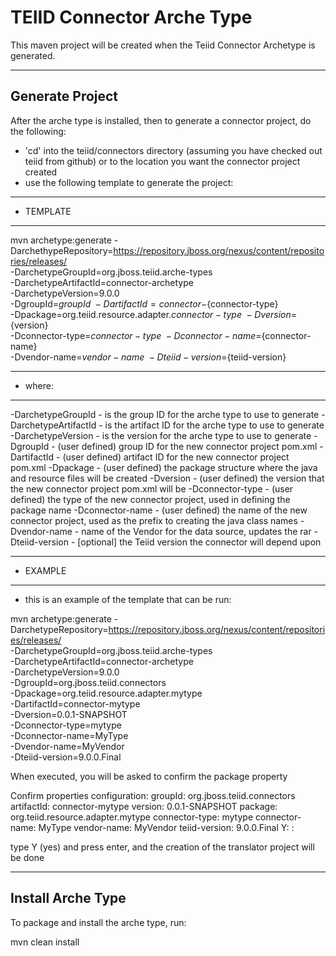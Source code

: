 TEIID Connector Arche Type
================

This maven project will be created when the Teiid Connector Archetype is generated.  


-----------
Generate Project
-----------

After the arche type is installed, then to generate a connector project, do the following:

-  'cd' into the teiid/connectors directory (assuming you have checked out teiid from github) or to the
	location you want the connector project created
-  use the following template to generate the project:

***********
* TEMPLATE
***********

mvn archetype:generate       -DarchethypeRepository=https://repository.jboss.org/nexus/content/repositories/releases/                                \
  -DarchetypeGroupId=org.jboss.teiid.arche-types                \
  -DarchetypeArtifactId=connector-archetype          \
  -DarchetypeVersion=9.0.0               \
  -DgroupId=${groupId}   				\
  -DartifactId=connector-${connector-type}	\
  -Dpackage=org.teiid.resource.adapter.${connector-type}    \
  -Dversion=${version}    \
  -Dconnector-type=${connector-type}   \
  -Dconnector-name=${connector-name}   \
  -Dvendor-name=${vendor-name}    \
  -Dteiid-version=${teiid-version}


********
* where:
********

  -DarchetypeGroupId    -  is the group ID for the arche type to use to generate
  -DarchetypeArtifactId -  is the artifact ID for the arche type to use to generate
  -DarchetypeVersion	-  is the version for the arche type to use to generate
  -DgroupId		-  (user defined) group ID for the new connector project pom.xml
  -DartifactId		-  (user defined) artifact ID for the new connector project pom.xml
  -Dpackage		-  (user defined) the package structure where the java and resource files will be created
  -Dversion		-  (user defined) the version that the new connector project pom.xml will be
  -Dconnector-type	-  (user defined) the type of the new connector project, used in defining the package name
  -Dconnector-name	-  (user defined) the name of the new connector project, used as the prefix to creating the java class names
  -Dvendor-name		-  name of the Vendor for the data source, updates the rar
  -Dteiid-version   -  [optional] the Teiid version the connector will depend upon


*********
* EXAMPLE
*********

-  this is an example of the template that can be run:

mvn archetype:generate      -DarchetypeRepository=https://repository.jboss.org/nexus/content/repositories/releases/                   \
  -DarchetypeGroupId=org.jboss.teiid.arche-types   \
  -DarchetypeArtifactId=connector-archetype  \
  -DarchetypeVersion=9.0.0  \
  -DgroupId=org.jboss.teiid.connectors  \
  -Dpackage=org.teiid.resource.adapter.mytype \
  -DartifactId=connector-mytype	\
  -Dversion=0.0.1-SNAPSHOT    \
  -Dconnector-type=mytype   \
  -Dconnector-name=MyType   \
  -Dvendor-name=MyVendor	\
  -Dteiid-version=9.0.0.Final



When executed, you will be asked to confirm the package property

Confirm properties configuration:
groupId: org.jboss.teiid.connectors
artifactId: connector-mytype
version: 0.0.1-SNAPSHOT
package: org.teiid.resource.adapter.mytype
connector-type: mytype
connector-name: MyType
vendor-name: MyVendor
teiid-version: 9.0.0.Final
 Y: : 


type Y (yes) and press enter, and the creation of the translator project will be done


-------
Install Arche Type
-------

To package and install the arche type, run:

mvn clean install 



